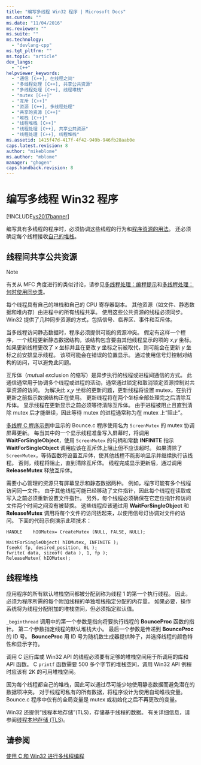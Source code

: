 ```yaml
---
title: "编写多线程 Win32 程序 | Microsoft Docs"
ms.custom: ""
ms.date: "11/04/2016"
ms.reviewer: ""
ms.suite: ""
ms.technology: 
  - "devlang-cpp"
ms.tgt_pltfrm: ""
ms.topic: "article"
dev_langs: 
  - "C++"
helpviewer_keywords: 
  - "通信 [C++], 在线程之间"
  - "多线程处理 [C++], 共享公共资源"
  - "多线程处理 [C++], 线程堆栈"
  - "mutex [C++]"
  - "互斥 [C++]"
  - "资源 [C++], 多线程处理"
  - "共享的资源 [C++]"
  - "堆栈 [C++]"
  - "线程堆栈 [C++]"
  - "线程处理 [C++], 共享公共资源"
  - "线程处理 [C++], 线程堆栈"
ms.assetid: 1415f47d-417f-4f42-949b-946fb28aab0e
caps.latest.revision: 8
author: "mikeblome"
ms.author: "mblome"
manager: "ghogen"
caps.handback.revision: 8
---
```

# 编写多线程 Win32 程序
[!INCLUDE[vs2017banner](../assembler/inline/includes/vs2017banner.md)]

编写具有多线程的程序时，必须协调这些线程的行为和[程序资源的用法](#_core_sharing_common_resources_between_threads)。  还必须确定每个线程接收[自己的堆栈](#_core_thread_stacks)。  
  
##  <a name="_core_sharing_common_resources_between_threads"></a> 线程间共享公共资源  
  
> [!NOTE]
>  有关从 MFC 角度进行的类似讨论，请参见[多线程处理：编程提示](../parallel/multithreading-programming-tips.md)和[多线程处理：何时使用同步类](../parallel/multithreading-when-to-use-the-synchronization-classes.md)。  
  
 每个线程具有自己的堆栈和自己的 CPU 寄存器副本。  其他资源（如文件、静态数据和堆内存）由进程中的所有线程共享。  使用这些公共资源的线程必须同步。  Win32 提供了几种同步资源的方式，包括信号、临界区、事件和互斥体。  
  
 当多线程访问静态数据时，程序必须提供可能的资源冲突。  假定有这样一个程序，一个线程更新静态数据结构，该结构包含要由其他线程显示的项的 *x*,*y* 坐标。  如果更新线程更改了 *x* 坐标并且在更改 *y* 坐标之前被取代，则可能会在更新 *y* 坐标之前安排显示线程。  该项可能会在错误的位置显示。  通过使用信号灯控制对结构的访问，可以避免此问题。  
  
 互斥体（*mut*ual *ex*clusion 的缩写）是异步执行的线程或进程间通信的方式。  此通信通常用于协调多个线程或进程的活动，通常通过锁定和取消锁定资源控制对共享资源的访问。  为解决此 *x*,*y* 坐标的更新问题，更新线程将设置 mutex，在执行更新之前指示数据结构正在使用。  更新线程将在两个坐标全部处理完之后清除互斥体。  显示线程在更新显示之前必须等待清除互斥体。  由于进程被阻止且直到清除 mutex 后才能继续，因此等待 mutex 的进程通常称为在 mutex 上“阻止”。  
  
 [多线程 C 程序示例](../parallel/sample-multithread-c-program.md)中显示的 Bounce.c 程序使用名为 `ScreenMutex` 的 mutex 协调屏幕更新。  每当其中的一个显示线程准备写入屏幕时，将调用 **WaitForSingleObject**，使用 `ScreenMutex` 的句柄和常数 **INFINITE** 指示 **WaitForSingleObject** 调用应该在互斥体上阻止但不应该超时。  如果清除了 `ScreenMutex`，等待函数将设置互斥体，使其他线程不能影响显示并继续执行该线程。  否则，线程将阻止，直到清除互斥体。  线程完成显示更新后，通过调用 **ReleaseMutex** 释放互斥体。  
  
 需要小心管理的资源只有屏幕显示和静态数据两种。  例如，程序可能有多个线程访问同一文件。  由于其他线程可能已经移动了文件指针，因此每个线程在读取或写入之前必须重新设置文件指针。  另外，每个线程必须确保在它定位指针和访问文件两个时间之间没有被替换。  这些线程应该通过用 **WaitForSingleObject** 和 **ReleaseMutex** 调用将每个文件的访问括起来，以使用信号灯协调对文件的访问。  下面的代码示例演示此项技术：  
  
```  
HANDLE    hIOMutex= CreateMutex (NULL, FALSE, NULL);  
  
WaitForSingleObject( hIOMutex, INFINITE );  
fseek( fp, desired_position, 0L );  
fwrite( data, sizeof( data ), 1, fp );  
ReleaseMutex( hIOMutex);  
```  
  
##  <a name="_core_thread_stacks"></a> 线程堆栈  
 应用程序的所有默认堆栈空间都被分配到称为线程 1 的第一个执行线程。  因此，必须为程序所需的每个附加线程的单独堆栈指定分配的内存量。  如果必要，操作系统将为线程分配附加的堆栈空间，但必须指定默认值。  
  
 `_beginthread` 调用中的第一个参数是指向将要执行线程的 **BounceProc** 函数的指针。  第二个参数指定线程的默认堆栈大小。  最后一个参数是传递到 **BounceProc** 的 ID 号。  **BounceProc** 用 ID 号为随机数生成器提供种子，并选择线程的颜色特性和显示字符。  
  
 调用 C 运行库或 Win32 API 的线程必须要有足够的堆栈空间用于所调用的库和 API 函数。  C `printf` 函数需要 500 多个字节的堆栈空间，调用 Win32 API 例程时应该有 2K 的可用堆栈空间。  
  
 因为每个线程都自己的堆栈，因此可以通过尽可能少地使用静态数据而避免潜在的数据项冲突。  对于线程可私有的所有数据，将程序设计为使用自动堆栈变量。  Bounce.c 程序中仅有的全局变量是 mutex 或初始化之后不再更改的变量。  
  
 Win32 还提供“线程本地存储”\(TLS\)，存储基于线程的数据。  有关详细信息，请参阅[线程本地存储 \(TLS\)](../parallel/thread-local-storage-tls.md)。  
  
## 请参阅  
 [使用 C 和 Win32 进行多线程编程](../parallel/multithreading-with-c-and-win32.md)